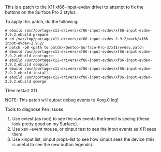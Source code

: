 This is a patch to the X11 xf86-input-evdev driver to attempt to fix the buttons
on the Surface Pro 3 stylus.

To apply this patch, do the following:

    # ebuild /usr/portage/x11-drivers/xf86-input-evdev/xf86-input-evdev-2.9.2.ebuild prepare
    # cd /var/tmp/portage/x11-drivers/xf86-input-evdev-2.9.2/work/xf86-input-evdev-2.9.2/
    # patch -p0 <path to patch>/Gentoo-Surface-Pro-3/x11/evdev.patch 
    # ebuild /usr/portage/x11-drivers/xf86-input-evdev/xf86-input-evdev-2.9.2.ebuild configure
    # ebuild /usr/portage/x11-drivers/xf86-input-evdev/xf86-input-evdev-2.9.2.ebuild compile
    # ebuild /usr/portage/x11-drivers/xf86-input-evdev/xf86-input-evdev-2.9.2.ebuild install 
    # ebuild /usr/portage/x11-drivers/xf86-input-evdev/xf86-input-evdev-2.9.2.ebuild qmerge 

Then restart X11

NOTE: This patch will output debug events to Xorg.0.log!

Tools to diagnose Pen issues

1. Use evtest (as root) to see the raw events the kernel is seeing (these look
   pretty good on my Surface).
2. Use xev -event mouse, or xinput test to see the input events as X11 sees
   them.
3. Use xinput list, xinput props-list to see how xinput sees the device (this is
   useful to see the new button legends).
